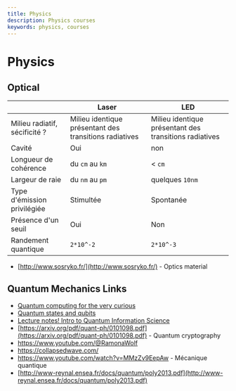 ```yaml
---
title: Physics
description: Physics courses
keywords: physics, courses
---
```


# Physics

## Optical

|                               | Laser                                                  | LED                                                    |
| ----------------------------- | ------------------------------------------------------ | ------------------------------------------------------ |
| Milieu radiatif, sécificité ? | Milieu identique présentant des transitions radiatives | Milieu identique présentant des transitions radiatives |
| Cavité                        | Oui                                                    | non                                                    |
| Longueur de cohérence         | du `cm` au `km`                                        | < `cm`                                                 |
| Largeur de raie               | du `nm` au `pm`                                        | quelques `10nm`                                        |
| Type d'émission privilégiée   | Stimultée                                              | Spontanée                                              |
| Présence d'un seuil           | Oui                                                    | Non                                                    |
| Randement quantique           | `2*10^-2`                                              | `2*10^-3`                                              |

- [http://www.sosryko.fr/](http://www.sosryko.fr/) - Optics material

## Quantum Mechanics Links

- [Quantum computing for the very curious](https://quantum.country/qcvc)
- [Quantum states and qubits](https://learn.qiskit.org/course/ch-states/introduction)
- [Lecture notes! Intro to Quantum Information Science](https://scottaaronson.blog/?p=3943)
- [https://arxiv.org/pdf/quant-ph/0101098.pdf](https://arxiv.org/pdf/quant-ph/0101098.pdf) - Quantum cryptography
- <https://www.youtube.com/@RamonaWolf>
- <https://collapsedwave.com/>
- <https://www.youtube.com/watch?v=MMzZv9EepAw> - Mécanique quantique
- [http://www-reynal.ensea.fr/docs/quantum/poly2013.pdf](http://www-reynal.ensea.fr/docs/quantum/poly2013.pdf)
